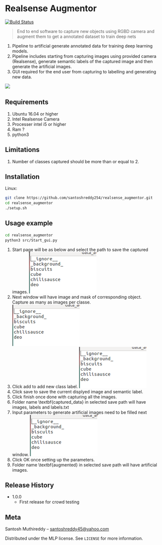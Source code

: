 
# Realsense Augmentor

[![Build Status](https://travis-ci.org/santoshreddy254/Data_Augmentor_With_GUI.svg?branch=master)](https://travis-ci.org/santoshreddy254/Data_Augmentor_With_GUI)

> End to end software to capture new objects using RGBD camera and augment them to get a annotated dataset to train deep nets

1) Pipeline to artificial generate annotated data for training deep learning models.
2) Pipeline includes starting from capturing images using provided camera (Realsense),
generate semantic labels of the captured image and then generate the artificial images.
3) GUI required for the end user from capturing to labelling and generating new data.

![](header.png)
## Requirements
1) Ubuntu 16.04 or higher
2) Intel Realsense Camera
3) Processer intel i5 or higher
4) Ram ?
5) python3

## Limitations
1) Number of classes captured should be more than or equal to 2.

## Installation

Linux:

```sh
git clone https://github.com/santoshreddy254/realsense_augmentor.git
cd realsense_augmentor
./setup.sh
```


## Usage example

```sh
cd realsense_augmentor
python3 src/Start_gui.py
```
1) Start page will be as below and select the path to save the captured images.
![alt text](https://github.com/santoshreddy254/artificial_image_generator/blob/master/labels.png)
2) Next window will have image and mask of corresponding object. Capture as many as images per classe.
![alt text](https://github.com/santoshreddy254/artificial_image_generator/blob/master/labels.png)
3) Click add to add new class label.
![alt text](https://github.com/santoshreddy254/artificial_image_generator/blob/master/labels.png)
4) Click save to save the current displyed image and semantic label.
5) Click finish once done with capturing all the images.
6) Folder name \textbf{captured_data} in selected save path will have images, labels and labels.txt
6) Input parameters to generate artificial images need to be filled next window.
![alt text](https://github.com/santoshreddy254/artificial_image_generator/blob/master/labels.png)
7) Click OK once setting up the parameters.
8) Folder name \textbf{augmented} in selected save path will have artificial images.


## Release History


* 1.0.0
    * First release for crowd testing

## Meta

Santosh Muthireddy – santoshreddy45@yahoo.com

Distributed under the MLP license. See ``LICENSE`` for more information.


